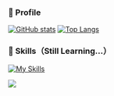### 👀 Profile

[![GitHub stats](https://git-hub-readme-stats.vercel.app/api?username=haganenoubik&count_private=true&theme=react)](https://github.com/anuraghazra/github-readme-stats)
[![Top Langs](https://git-hub-readme-stats.vercel.app/api/top-langs/?username=haganenoubik&count_private=true&layout=compact&theme=react)](https://github.com/anuraghazra/github-readme-stats)

### 🚀 Skills（Still Learning...）
[![My Skills](https://skillicons.dev/icons?i=html,css,ruby,rails,react,javascript,tailwind,git,github,vscode,neovim,figma)](https://skillicons.dev)

![](https://komarev.com/ghpvc/?username=haganenoubik&style=flat-square&color=blue)

<!--
**haganenoubik/haganenoubik** is a ✨ _special_ ✨ repository because its `README.md` (this file) appears on your GitHub profile.

Here are some ideas to get you started:

- 🔭 I’m currently working on ...
- 🌱 I’m currently learning ...
- 👯 I’m looking to collaborate on ...
- 🤔 I’m looking for help with ...
- 💬 Ask me about ...
- 📫 How to reach me: ...
- 😄 Pronouns: ...
- ⚡ Fun fact: ...
-->
